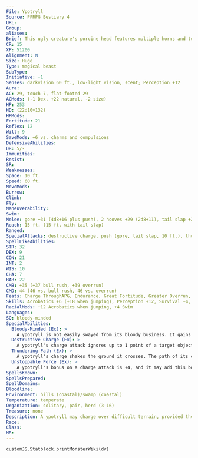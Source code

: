 ```yaml
---
File: Ypotryll
Source: PFRPG Bestiary 4
URL: 
Group: 
aliases: 
Brief: This ugly creature's porcine head features multiple horns and tusks. Its muscular body ripples with raw power.
CR: 15
XP: 51200
Alignment: N
Size: Huge
Type: magical beast
SubType: 
Initiative: -1
Senses: darkvision 60 ft., low-light vision, scent; Perception +12
Aura: 
AC: 29, touch 7, flat-footed 29
ACMods: (-1 Dex, +22 natural, -2 size)
HP: 253
HD: (22d10+132)
HPMods: 
Fortitude: 21
Reflex: 12
Will: 9
SaveMods: +6 vs. charms and compulsions
DefensiveAbilities: 
DR: 5/-
Immunities: 
Resist: 
SR: 
Weaknesses: 
Space: 10 ft.
Speed: 60 ft.
MoveMods: 
Burrow: 
Climb: 
Fly: 
Maneuverability: 
Swim: 
Melee: gore +31 (4d8+16 plus push), 2 hooves +29 (2d8+11), tail slap +29 (2d6+5 plus push)
Reach: 15 ft. (15 ft. with tail slap)
Ranged: 
SpecialAttacks: destructive charge, push (gore, tail slap, 10 ft.), thundering path, trample (2d8+16), unstoppable force
SpellLikeAbilities: 
STR: 32
DEX: 9
CON: 21
INT: 2
WIS: 10
CHA: 7
BAB: 22
CMB: +35 (+37 bull rush, +39 overrun)
CMD: 44 (46 vs. bull rush, 46 vs. overrun)
Feats: Charge ThroughAPG, Endurance, Great Fortitude, Greater Overrun, Improved Bull Rush, Improved Overrun, Iron Will, Multiattack, Power Attack, Run, Toughness
Skills: Acrobatics +6 (+18 when jumping), Perception +12, Survival +4, Swim +23
RacialMods: +12 Acrobatics when jumping, +4 Swim
Languages: 
SQ: bloody-minded
SpecialAbilities:
  Bloody-Minded (Ex): >
    A ypotryll is not easily swayed from its bloody business. It gains a +6 bonus on saves against charm and compulsion effects.
  Destructive Charge (Ex): >
    A ypotryll's charge attack ignores up to 1 point of a target object's hardness for each 5 feet charged.
  Thundering Path (Ex): >
    A ypotryll's charge shakes the ground it crosses. The path of its charge is considered difficult terrain until the start of the ypotryll's next turn, and creatures with tremorsense that are within 100 feet of the end of the ypotryll's charge are blinded for that same amount of time.
  Unstoppable Force (Ex): >
    A ypotryll's bonus on a charge attack is +4, and it may add this bonus on overrun combat maneuver checks attempted using Charge Through.
SpellsKnown: 
SpellsPrepared: 
SpellDomains: 
Bloodline: 
Environment: hills (coastal)/swamp (coastal)
Temperature: temperate
Organization: solitary, pair, herd (3-16)
Treasure: none
Description: A ypotryll may charge over difficult terrain, provided the terrain does not cost more than 2 squares to enter. For those unfortunate enough to get in an ypotryll's way, the thundering rhythm of its hooves is the sound of doom. These creatures are pure savagery and destruction incarnate. A bulk of muscle and hate, a charging ypotryll can be slowed by few things. Bodies and viscera are strewed about when this powerful boarlike juggernaut hits a shield wall, and pikes splinter on its armored plates as if they were twigs. Given enough momentum, a charging ypotryll can rip apart a drawbridge or even the crash through a keep's walls. Powerful savage tribes corral these beasts and unleash their carnage on the battlefield. Giants and powerful troll chiefs prize ypotrylls, and spend much time and resources to break them, though ypotrylls' volatile nature ensures such domestication is rare. When it does happen, they make truly frightening steeds. In the wild, ypotrylls spend their time roaming their territory looking for enough food to support their massive bodies. While they prefer meat, these creatures are omnivores and will eat almost anything. Ypotrylls are especially fond of the scraps they can find in the trash heaps of civilized races, which can mean disaster for a settlement.
Race: 
Class: 
MR: 
---
```

```dataviewjs
customJS.Statblock.printMonsterWiki(dv)
```
